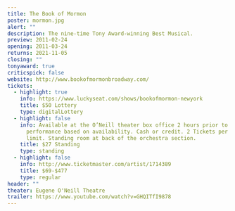 ```yaml
---
title: The Book of Mormon
poster: mormon.jpg
alert: ""
description: The nine-time Tony Award-winning Best Musical.
preview: 2011-02-24
opening: 2011-03-24
returns: 2021-11-05
closing: ""
tonyaward: true
criticspick: false
website: http://www.bookofmormonbroadway.com/
tickets:
  - highlight: true
    info: https://www.luckyseat.com/shows/bookofmormon-newyork
    title: $50 Lottery
    type: digitalLottery
  - highlight: false
    info: Available at the O’Neill theater box office 2 hours prior to the
      performance based on availability. Cash or credit. 2 Tickets per person
      limit. Standing room at back of the orchestra section.
    title: $27 Standing
    type: standing
  - highlight: false
    info: http://www.ticketmaster.com/artist/1714389
    title: $69-$477
    type: regular
header: ""
theater: Eugene O'Neill Theatre
trailer: https://www.youtube.com/watch?v=GHQITfI9878
---
```

